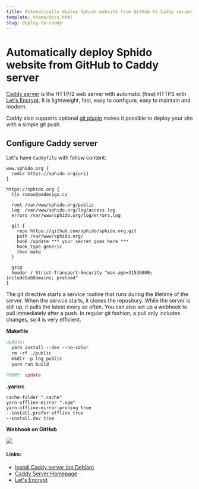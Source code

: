 ```yaml
---
title: Automatically deploy Sphido website from GitHub to Caddy server
template: theme/docs.html
slug: deploy-to-caddy
---
```


# Automatically deploy Sphido website from GitHub to Caddy server

[Caddy server](https://caddyserver.com/) is the HTTP/2 web server with automatic (free) 
HTTPS with [Let's Encrypt](https://letsencrypt.org/). It is lightweight, fast, 
easy to configure, easy to maintain and modern.

Caddy also supports optional [git plugin](https://caddyserver.com/docs/http.git) makes 
it possible to deploy your site with a simple git push. 

## Configure Caddy server

Let's have `Caddyfile` with follow content:
 
```
www.sphido.org {
  redir https://sphido.org{uri}
}

https://sphido.org {	
  tls roman@omdesign.cz

  root /var/www/sphido.org/public
  log  /var/www/sphido.org/log/access.log
  errors /var/www/sphido.org/log/errors.log

  git {
    repo https://github.com/sphido/sphido.org.git
    path /var/www/sphido.org/
    hook /update *** your secret goes here ***
    hook_type generic
    then make
  }

  gzip
  header / Strict-Transport-Security "max-age=31536000; includeSubDomains; preload"
}
```

The git directive starts a service routine that runs during the lifetime of the server. 
When the service starts, it clones the repository. While the server is still up, 
it pulls the latest every so often. You can also set up a webhook to 
pull immediately after a push. In regular git fashion, a pull only includes 
changes, so it is very efficient. 

**Makefile**

```makefile
update:
  yarn install --dev --no-color
  rm -rf ./public
  mkdir -p log public
  yarn run build
  
PHONY: update
```

**.yarnrc** 

```text
cache-folder ".cache"
yarn-offline-mirror ".npm"
yarn-offline-mirror-pruning true
--install.prefer-offline true
--install.dev true
```

**Webhook on GitHub**

<img src="/docs/deploy-to-caddy.github.png" class="img-fluid mx-auto mb-3 border d-block" />

#### Links:

* [Install Caddy server (on Debian)](/docs/install-caddy)
* [Caddy Server Homepage](https://caddyserver.com/)
* [Let's Encrypt](https://letsencrypt.org/)